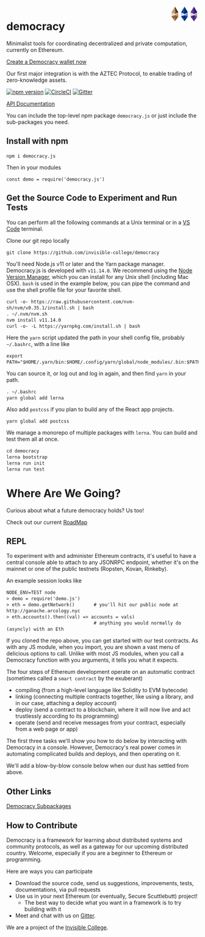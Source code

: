 <img src="./images/logo-purple.svg" width="25px" alt="Democracy.js Purple Pipe Logo"  align="right">
<img src="./images/logo-blue.svg" width="25px" alt="Democracy.js Blue Pipe Logo"  align="right">
<img src="./images/logo-gold.svg" width="25px" alt="Democracy.js Gold Pipe Logo" align="right">

democracy
=========

Minimalist tools for coordinating decentralized and private computation, currently on Ethereum.

[Create a Democracy wallet now](https://zk-transfer.netlify.com)

Our first major integration is with the AZTEC Protocol, to enable trading of zero-knowledge assets.

[![npm version](https://badge.fury.io/js/democracy.js.svg)](https://badge.fury.io/js/democracy.js)
[![CircleCI](https://circleci.com/gh/invisible-college/democracy.svg?style=svg)](https://circleci.com/gh/invisible-college/democracy)
[![Gitter](https://badges.gitter.im/invisible-college/democracy.svg)](https://gitter.im/invisible-college/democracy?utm_source=badge&utm_medium=badge&utm_campaign=pr-badge)

[API Documentation](https://democracy.js.org/jsdocs/index.html)

You can include the top-level npm package `democracy.js` or just include the sub-packages you need.


## Install with npm

```
npm i democracy.js
```

Then in your modules

```
const demo = require('democracy.js')
```

## Get the Source Code to Experiment and Run Tests

You can perform all the following commands at a Unix terminal or in a [VS Code]() terminal.

Clone our git repo locally
```
git clone https://github.com/invisible-college/democracy
```

You'll need Node.js v11 or later and the Yarn package manager. Democracy.js is developed with `v11.14.0`.
We recommend using the [Node Version Manager](https://github.com/nvm-sh/nvm#installation), which you can install for any Unix shell (including Mac OSX). `bash` is used in the example below, you can pipe the command and use the shell profile file for your
favorite shell.

```
curl -o- https://raw.githubusercontent.com/nvm-sh/nvm/v0.35.1/install.sh | bash
. ~/.nvm/nvm.sh
nvm install v11.14.0
curl -o- -L https://yarnpkg.com/install.sh | bash
```

Here the `yarn` script updated the path in your shell config file, probably `~/.bashrc`, with a line like
```
export PATH="$HOME/.yarn/bin:$HOME/.config/yarn/global/node_modules/.bin:$PATH"
```

You can source it, or log out and log in again, and then find `yarn` in your path.
```
. ~/.bashrc
yarn global add lerna
```

Also add `postcss` if you plan to build any of the React app projects.
```
yarn global add postcss
```

We manage a monorepo of multiple packages with `lerna`.
You can build and test them all at once.
```
cd democracy
lerna bootstrap
lerna run init
lerna run test
```

# Where Are We Going?

Curious about what a future democracy holds? Us too!

Check out our current [RoadMap](./docs/RoadMap.md)

## REPL

To experiment with and administer Ethereum contracts, it's useful to have a central
console able to attach to any JSONRPC endpoint, whether it's on the mainnet or one
of the public testnets (Ropsten, Kovan, Rinkeby).

An example session looks like
```
NODE_ENV=TEST node
> demo = require('demo.js')
> eth = demo.getNetwork()       # you'll hit our public node at http://ganache.arcology.nyc
> eth.accounts().then((val) => accounts = vals)
                                # anything you would normally do (asyncly) with an Eth
```

If you cloned the repo above, you can get started with our test contracts.
As with any JS module, when you import, you are shown a vast menu of delicious options to call.
Unlike with most JS modules, when you call a Democracy function with you arguments,
it tells you what it expects.

The four steps of Ethereum development operate on an automatic contract (sometimes called a `smart contract` by the exuberant)
* compiling (from a high-level language like Solidity to EVM bytecode)
* linking (connecting multiple contracts together, like using a library, and in our case, attaching a deploy account)
* deploy (send a contract to a blockchain, where it will now live and act trustlessly according to its programming)
* operate (send and receive messages from your contract, especially from a web page or app)

The first three tasks we'll show you how to do below by interacting with Democracy in a console.
However, Democracy's real power comes in automating complicated builds and deploys, and then operating on it.

We'll add a blow-by-blow console below when our dust has settled from above.

## Other Links

[Democracy Subpackages](Subpackages.md)

## How to Contribute

Democracy is a framework for learning about distributed systems and community protocols,
as well as a gateway for our upcoming distributed country. Welcome,
especially if you are a beginner to Ethereum or programming.

Here are ways you can participate
* Download the source code, send us suggestions, improvements, tests, documentations, via pull requests
* Use us in your next Ethereum (or eventually, Secure Scuttlebutt) project!
  * The best way to decide what you want in a framework is to try building with it
* Meet and chat with us on [Gitter](https://gitter.im/invisible-college/democracy).

We are a project of the [Invisible College](http://invisible.college).
